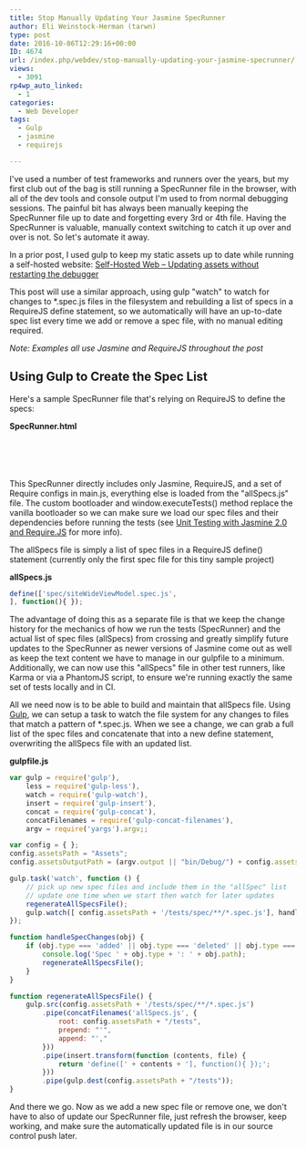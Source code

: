 ```yaml
---
title: Stop Manually Updating Your Jasmine SpecRunner
author: Eli Weinstock-Herman (tarwn)
type: post
date: 2016-10-06T12:29:16+00:00
ID: 4674
url: /index.php/webdev/stop-manually-updating-your-jasmine-specrunner/
views:
  - 3091
rp4wp_auto_linked:
  - 1
categories:
  - Web Developer
tags:
  - Gulp
  - jasmine
  - requirejs

---
```

I've used a number of test frameworks and runners over the years, but my first club out of the bag is still running a SpecRunner file in the browser, with all of the dev tools and console output I'm used to from normal debugging sessions. The painful bit has always been manually keeping the SpecRunner file up to date and forgetting every 3rd or 4th file. Having the SpecRunner is valuable, manually context switching to catch it up over and over is not. So let's automate it away.

In a prior post, I used gulp to keep my static assets up to date while running a self-hosted website: [Self-Hosted Web – Updating assets without restarting the debugger][1]

This post will use a similar approach, using gulp "watch" to watch for changes to *.spec.js files in the filesystem and rebuilding a list of specs in a RequireJS define statement, so we automatically will have an up-to-date spec list every time we add or remove a spec file, with no manual editing required.

_Note: Examples all use Jasmine and RequireJS throughout the post_

## Using Gulp to Create the Spec List

Here's a sample SpecRunner file that's relying on RequireJS to define the specs:

**SpecRunner.html**

```javascript






```
This SpecRunner directly includes only Jasmine, RequireJS, and a set of Require configs in main.js, everything else is loaded from the "allSpecs.js" file. The custom bootloader and window.executeTests() method replace the vanilla bootloader so we can make sure we load our spec files and their dependencies before running the tests (see [Unit Testing with Jasmine 2.0 and Require.JS][2] for more info).

The allSpecs file is simply a list of spec files in a RequireJS define() statement (currently only the first spec file for this tiny sample project)

**allSpecs.js**

```javascript
define(['spec/siteWideViewModel.spec.js',
], function(){ });
```
The advantage of doing this as a separate file is that we keep the change history for the mechanics of how we run the tests (SpecRunner) and the actual list of spec files (allSpecs) from crossing and greatly simplify future updates to the SpecRunner as newer versions of Jasmine come out as well as keep the text content we have to manage in our gulpfile to a minimum. Additionally, we can now use this "allSpecs" file in other test runners, like Karma or via a PhantomJS script, to ensure we're running exactly the same set of tests locally and in CI.

All we need now is to be able to build and maintain that allSpecs file. Using [Gulp][3], we can setup a task to watch the file system for any changes to files that match a pattern of *.spec.js. When we see a change, we can grab a full list of the spec files and concatenate that into a new define statement, overwriting the allSpecs file with an updated list.

**gulpfile.js**

```javascript
var gulp = require('gulp'),
    less = require('gulp-less'),
    watch = require('gulp-watch'),
    insert = require('gulp-insert'),
    concat = require('gulp-concat'),
    concatFilenames = require('gulp-concat-filenames'),
    argv = require('yargs').argv;;

var config = { };
config.assetsPath = "Assets";
config.assetsOutputPath = (argv.output || "bin/Debug/") + config.assetsPath;

gulp.task('watch', function () {
    // pick up new spec files and include them in the "allSpec" list
    // update one time when we start then watch for later updates
    regenerateAllSpecsFile();
    gulp.watch([ config.assetsPath + '/tests/spec/**/*.spec.js'], handleSpecChanges);
});

function handleSpecChanges(obj) {
    if (obj.type === 'added' || obj.type === 'deleted' || obj.type === 'renamed') {
        console.log('Spec ' + obj.type + ': ' + obj.path);
        regenerateAllSpecsFile();
    }
}

function regenerateAllSpecsFile() {
    gulp.src(config.assetsPath + '/tests/spec/**/*.spec.js')
        .pipe(concatFilenames('allSpecs.js', {
            root: config.assetsPath + "/tests",
            prepend: "'",
            append: "',"
        }))
        .pipe(insert.transform(function (contents, file) {
            return 'define([' + contents + '], function(){ });';
        }))
        .pipe(gulp.dest(config.assetsPath + "/tests"));
}
```
And there we go. Now as we add a new spec file or remove one, we don't have to also of update our SpecRunner file, just refresh the browser, keep working, and make sure the automatically updated file is in our source control push later.

 [1]: /index.php/webdev/self-hosted-web-updating-assets-without-restarting-the-debugger/
 [2]: /index.php/webdev/uidevelopment/javascript/unit-testing-with-jasmine-2-0-and-require-js/
 [3]: http://gulpjs.com/